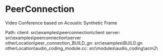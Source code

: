 # PeerConnection
Video Conference based on Acoustic Synthetic Frame

Path:
client: src\examples\peerconnection\client
server: src\examples\peerconnection\server
otherLocation\peer_connection_BUILD_gn: src\examples\BUILD.gn
otherLocation\audio_coding_module.cc: src\modules\audio_coding\acm2\